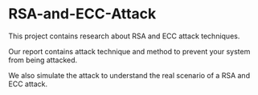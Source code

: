 # RSA-and-ECC-Attack
This project contains research about RSA and ECC attack techniques. 

Our report contains attack technique and method to prevent your system from being attacked. 

We also simulate the attack to understand the real scenario of a RSA and ECC attack. 
